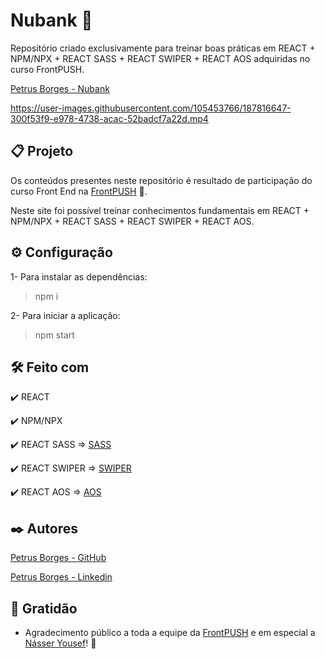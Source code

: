 # Nubank 🤘

Repositório criado exclusivamente para treinar boas práticas em REACT + NPM/NPX + REACT SASS + REACT SWIPER + REACT AOS adquiridas no curso FrontPUSH.

[Petrus Borges - Nubank](https://nubank-gilt.vercel.app)

https://user-images.githubusercontent.com/105453766/187816647-300f53f9-e978-4738-acac-52badcf7a22d.mp4

## 📋 Projeto

Os conteúdos presentes neste repositório é resultado de participação do curso Front End na [FrontPUSH](https://frontpush.com.br) 🤘.

Neste site foi possível treinar conhecimentos fundamentais em REACT + NPM/NPX + REACT SASS + REACT SWIPER + REACT AOS.

## ⚙ Configuração

1- Para instalar as dependências:

> npm i

2- Para iniciar a aplicação:

> npm start

## 🛠️ Feito com

✔️ REACT

✔️ NPM/NPX

✔️ REACT SASS => [SASS](https://create-react-app.dev/docs/adding-a-sass-stylesheet/)

✔️ REACT SWIPER => [SWIPER](https://github.com/nolimits4web/swiper)

✔️ REACT AOS => [AOS](https://github.com/michalsnik/aos)

## ✒️ Autores

[Petrus Borges - GitHub](https://github.com/PetrusBorges)

[Petrus Borges - Linkedin](https://www.linkedin.com/in/petrusborgesmachado/)

## 🎁 Gratidão

- Agradecimento público a toda a equipe da [FrontPUSH](https://frontpush.com.br) e em especial a [Násser Yousef](https://www.linkedin.com/in/násser-yousef-ali-1742101a5/)! 🤘
